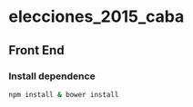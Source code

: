 # elecciones_2015_caba


## Front End

### Install dependence

```bash
npm install & bower install
```

